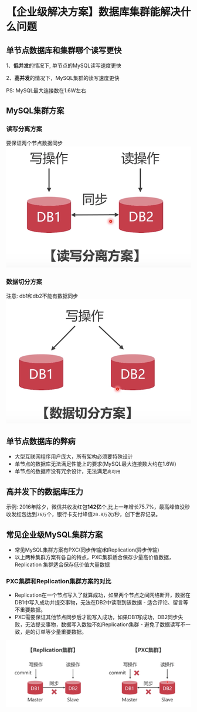 # 【企业级解决方案】数据库集群能解决什么问题

## 单节点数据库和集群哪个读写更快

1、**低并发**的情况下, 单节点的MySQL读写速度更快

2、**高并发**的情况下，MySQL集群的读写速度更快

PS: MySQL最大连接数在1.6W左右

## MySQL集群方案

### 读写分离方案

要保证两个节点数据同步
![读写分离方案](../static/images/read-write-separation-scheme.png)

### 数据切分方案

注意: db1和db2不能有数据同步
![数据切分方案](../static/images/数据切分方案.png)

## 单节点数据库的弊病

- 大型互联网程序用户庞大，所有架构必须要特殊设计
- 单节点的数据库无法满足性能上的要求(MySQL最大连接数大约在1.6W)
- 单节点的数据库没有冗余设计，无法满足`高可用`

## 高并发下的数据库压力

示例: 2016年除夕，微信共收发红包**142亿**个,比上一年增长75.7%，最高峰值没秒收发红包达到`76万`个，银行卡支付峰值`20.8万`次/秒，创下世界记录。

## 常见企业级MySQL集群方案

- 常见MySQL集群方案有PXC(同步传输)和Replication(异步传输)
- 以上两种集群方案有各自的特点，PXC集群适合保存少量高价值数据，Replication 集群适合保存低价值大量数据

### PXC集群和Replication集群方案的对比

- Replication在一个节点写入了就算成功，如果两个节点之间网络断开，数据在DB1中写入成功并提交事物，无法在DB2中读取到该数据 - 适合评论、留言等不重要数据。
- PXC需要保证其他节点同步后才能写入成功，如果DB1写成功，DB2同步失败，无法提交事物，数据写入数独不如Replication集群 - 避免了数据读写不一致，是的订单等少量重要数据。

![两种方案比较](../static/images/PXC集群和Replication集群比较.png)